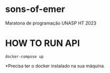 # sons-of-emer
Maratona de programação UNASP HT 2023

# HOW TO RUN API

```
docker-compose up
```

*Precisa ter o docker instalado na sua máquina.
